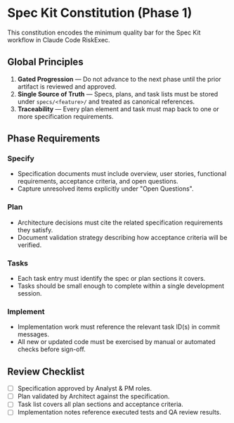 # Spec Kit Constitution (Phase 1)

This constitution encodes the minimum quality bar for the Spec Kit workflow in Claude Code RiskExec.

## Global Principles

1. **Gated Progression** — Do not advance to the next phase until the prior artifact is reviewed and approved.
2. **Single Source of Truth** — Specs, plans, and task lists must be stored under `specs/<feature>/` and treated as canonical references.
3. **Traceability** — Every plan element and task must map back to one or more specification requirements.

## Phase Requirements

### Specify
- Specification documents must include overview, user stories, functional requirements, acceptance criteria, and open questions.
- Capture unresolved items explicitly under "Open Questions".

### Plan
- Architecture decisions must cite the related specification requirements they satisfy.
- Document validation strategy describing how acceptance criteria will be verified.

### Tasks
- Each task entry must identify the spec or plan sections it covers.
- Tasks should be small enough to complete within a single development session.

### Implement
- Implementation work must reference the relevant task ID(s) in commit messages.
- All new or updated code must be exercised by manual or automated checks before sign-off.

## Review Checklist

- [ ] Specification approved by Analyst & PM roles.
- [ ] Plan validated by Architect against the specification.
- [ ] Task list covers all plan sections and acceptance criteria.
- [ ] Implementation notes reference executed tests and QA review results.
